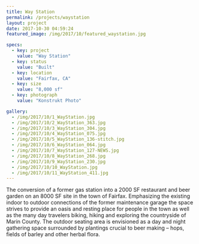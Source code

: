 ```yaml
---
title: Way Station
permalink: /projects/waystation
layout: project
date: 2017-10-30 04:59:24
featured_image: /img/2017/10/featured_waystation.jpg

specs:
  - key: project
    value: "Way Station"
  - key: status
    value: "Built"
  - key: location
    value: "Fairfax, CA"
  - key: size
    value: "8,000 sf"
  - key: photograph
    value: "Konstrukt Photo"

gallery:
  - /img/2017/10/1_WayStation.jpg
  - /img/2017/10/2_WayStation_363.jpg
  - /img/2017/10/3_WayStation_304.jpg
  - /img/2017/10/4_WayStation_075.jpg
  - /img/2017/10/5_WayStation_136-stitch.jpg
  - /img/2017/10/6_WayStation_064.jpg
  - /img/2017/10/7_WayStation_127-NEWS.jpg
  - /img/2017/10/8_WayStation_268.jpg
  - /img/2017/10/9_WayStation_230.jpg
  - /img/2017/10/10_WayStation.jpg
  - /img/2017/10/11_WayStation_411.jpg
---
```


The conversion of a former gas station into a 2000 SF restaurant and beer garden on an 8000 SF site in the town of Fairfax. Emphasizing the existing indoor to outdoor connections of the former maintenance garage the space strives to provide an oasis and resting place for people in the town as well as the many day travelers biking, hiking and exploring the countryside of Marin County. The outdoor seating area is envisioned as a day and night gathering space surrounded by plantings crucial to beer making – hops, fields of barley and other herbal flora.
